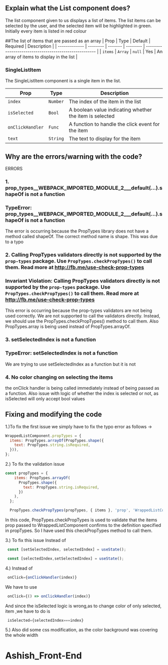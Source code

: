 ## Explain what the List component does?

The list component given to us displays a list of items. The list items can be selected by the user, and the selected item will be highlighted in green. Initially every item is listed in red colour

##The list of items that are passed as an array
| Prop          | Type     | Default | Required | Description                                           |
| ------------- | -------- | ------- | -------- | ----------------------------------------------------- |
| `items`       | `Array`  | `null`  | Yes      | An array of items to display in the list              |

### SingleListItem

The SingleListItem component is a single item in the list.

| Prop             | Type     | Description                                           |
| ---------------- | -------- | ----------------------------------------------------- |
| `index`          | `Number` | The index of the item in the list                      |
| `isSelected`     | `Bool`   | A boolean value indicating whether the item is selected |
| `onClickHandler` | `Func`   | A function to handle the click event for the item      |
| `text`           | `String` | The text to display for the item                       |

## Why are the errors/warning with the code?

ERRORS

### 1. prop_types__WEBPACK_IMPORTED_MODULE_2___default(...).shapeOf is not a function
###    TypeError: prop_types__WEBPACK_IMPORTED_MODULE_2___default(...).shapeOf is not a function

The error is occurring because the PropTypes library does not have a method called shapeOf. The correct method name is shape. This was due to a typo

### 2. Calling PropTypes validators directly is not supported by the `prop-types` package. Use `PropTypes.checkPropTypes()` to call them. Read more at http://fb.me/use-check-prop-types
###     Invariant Violation: Calling PropTypes validators directly is not supported by the `prop-types` package. Use `PropTypes.checkPropTypes()` to call them. Read more at http://fb.me/use-check-prop-types

This error is occurring because the prop-types validators are not being used correctly. We are not supported to call the validators directly. Instead, we should use the PropTypes.checkPropTypes() method to call them.
Also PropTypes.array is being used instead of PropTypes.arrayOf.

### 3. setSelectedIndex is not a function
###    TypeError: setSelectedIndex is not a function

 We are trying to use setSelectedIndex as a function but it is not 

### 4. No color changing on selecting the items

the onClick handler is being called immediately instead of being passed as a function.
Also issue with logic of whether the index is selected or not, as isSelected will only accept bool values


## Fixing and modifying the code

1.)To fix the first issue we simply have to fix the typo error as follows ->
```js
WrappedListComponent.propTypes = {
  items: PropTypes.arrayOf(PropTypes.shape({
    text: PropTypes.string.isRequired,
  })),
};
```
2.) To fix the validation issue

```js
const propTypes = {
    items: PropTypes.arrayOf(
      PropTypes.shape({
        text: PropTypes.string.isRequired,
      })
    ),
  };

  PropTypes.checkPropTypes(propTypes, { items }, 'prop', 'WrappedListComponent');
```
In this code, PropTypes.checkPropTypes is used to validate that the items prop passed to WrappedListComponent confirms to the definition specified in propTypes.
So I have used this checkPropTypes method to call them.

3.) To fix this issue
Instead of 
```js
 const [setSelectedIndex, selectedIndex] = useState();
``` 

```js
 const [selectedIndex,setSelectedIndex] = useState();
``` 

4.) Instead of 
```js
 onClick={onClickHandler(index)}
``` 
We have to use 

```js
 onClick={() => onClickHandler(index)}
```

And since the isSelected logic is wrong,as to change color of only selected, item ,we have to do is 
```js
 isSelected={selectedIndex===index}
```

5.) Also did some css modification, as the color background was covering the whole width


# Ashish_Front-End
